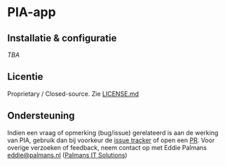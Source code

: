 # PIA-app

## Installatie & configuratie

*TBA*

## Licentie

Proprietary / Closed-source. Zie [LICENSE.md](./LICENSE.md)

## Ondersteuning
Indien een vraag of opmerking (bug/issue) gerelateerd is aan de werking van PIA, gebruik dan bij voorkeur de [issue tracker](https://github.com/piazorg/issues/issues) of open een [PR](/pulls).
Voor overige verzoeken of feedback, neem contact op met Eddie Palmans <eddie@palmans.nl> ([Palmans IT Solutions](https://www.palmans.nl/))